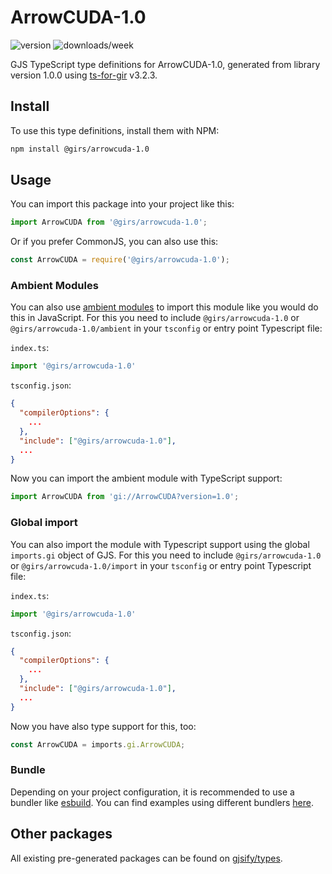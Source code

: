 
# ArrowCUDA-1.0

![version](https://img.shields.io/npm/v/@girs/arrowcuda-1.0)
![downloads/week](https://img.shields.io/npm/dw/@girs/arrowcuda-1.0)


GJS TypeScript type definitions for ArrowCUDA-1.0, generated from library version 1.0.0 using [ts-for-gir](https://github.com/gjsify/ts-for-gir) v3.2.3.


## Install

To use this type definitions, install them with NPM:
```bash
npm install @girs/arrowcuda-1.0
```

## Usage

You can import this package into your project like this:
```ts
import ArrowCUDA from '@girs/arrowcuda-1.0';
```

Or if you prefer CommonJS, you can also use this:
```ts
const ArrowCUDA = require('@girs/arrowcuda-1.0');
```

### Ambient Modules

You can also use [ambient modules](https://github.com/gjsify/ts-for-gir/tree/main/packages/cli#ambient-modules) to import this module like you would do this in JavaScript.
For this you need to include `@girs/arrowcuda-1.0` or `@girs/arrowcuda-1.0/ambient` in your `tsconfig` or entry point Typescript file:

`index.ts`:
```ts
import '@girs/arrowcuda-1.0'
```

`tsconfig.json`:
```json
{
  "compilerOptions": {
    ...
  },
  "include": ["@girs/arrowcuda-1.0"],
  ...
}
```

Now you can import the ambient module with TypeScript support: 

```ts
import ArrowCUDA from 'gi://ArrowCUDA?version=1.0';
```

### Global import

You can also import the module with Typescript support using the global `imports.gi` object of GJS.
For this you need to include `@girs/arrowcuda-1.0` or `@girs/arrowcuda-1.0/import` in your `tsconfig` or entry point Typescript file:

`index.ts`:
```ts
import '@girs/arrowcuda-1.0'
```

`tsconfig.json`:
```json
{
  "compilerOptions": {
    ...
  },
  "include": ["@girs/arrowcuda-1.0"],
  ...
}
```

Now you have also type support for this, too:

```ts
const ArrowCUDA = imports.gi.ArrowCUDA;
```

### Bundle

Depending on your project configuration, it is recommended to use a bundler like [esbuild](https://esbuild.github.io/). You can find examples using different bundlers [here](https://github.com/gjsify/ts-for-gir/tree/main/examples).

## Other packages

All existing pre-generated packages can be found on [gjsify/types](https://github.com/gjsify/types).

